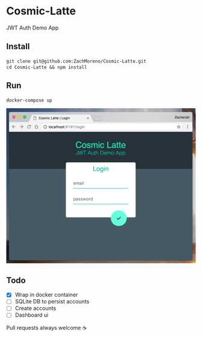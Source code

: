 # Cosmic-Latte
JWT Auth Demo App

## Install
    git clone git@github.com:ZachMoreno/Cosmic-Latte.git
    cd Cosmic-Latte && npm install

## Run
    docker-compose up

![alt text](./app/images/ScreenShot.png)

## Todo

- [x] Wrap in docker container
- [ ] SQLite DB to persist accounts
- [ ] Create accounts
- [ ] Dashboard ui

Pull requests always welcome :coffee:
